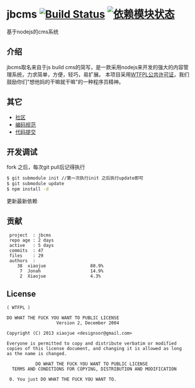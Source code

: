# jbcms [![Build Status](https://travis-ci.org/xiaojue/jbcms.png?branch=master)](https://travis-ci.org/xiaojue/jbcms) [![依赖模块状态](https://david-dm.org/xiaojue/jbcms.png)](http://david-dm.org/xiaojue/jbcms)

基于nodejs的cms系统

## 介绍

jbcms取名来自于js build cms的简写，是一款采用nodejs来开发的强大的内容管理系统，力求简单，方便，轻巧，易扩展。
本项目采用[WTFPL公共许可证](http://www.wtfpl.net/)，我们鼓励你们"想他妈的干嘛就干嘛"的一种程序员精神。

## 其它

* [社区](https://github.com/xiaojue/jbcms/issues)
* [编码规范](https://github.com/xiaojue/jbcms/wiki/codeStyle)
* [代码提交](https://github.com/xiaojue/jbcms/issues/5)

## 开发调试

fork 之后，每次git pull后记得执行

```bash
$ git submodule init //第一次执行init 之后执行update即可
$ git submodule update
$ npm install -d
```
更新最新依赖

## 贡献

```
 project  : jbcms
 repo age : 2 days
 active   : 5 days
 commits  : 47
 files    : 29
 authors  : 
    38  xiaojue                 80.9%
     7  Jonah                   14.9%
     2  Xiaojue                 4.3%
```

## License

```
( WTFPL )

DO WHAT THE FUCK YOU WANT TO PUBLIC LICENSE
                   Version 2, December 2004

Copyright (C) 2013 xiaojue <designsor@gmail.com>

Everyone is permitted to copy and distribute verbatim or modified
copies of this license document, and changing it is allowed as long
as the name is changed.

           DO WHAT THE FUCK YOU WANT TO PUBLIC LICENSE
  TERMS AND CONDITIONS FOR COPYING, DISTRIBUTION AND MODIFICATION

 0. You just DO WHAT THE FUCK YOU WANT TO.
```
